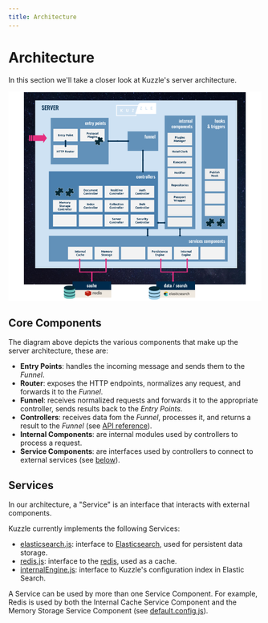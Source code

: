 ```yaml
---
title: Architecture
---
```


# Architecture

In this section we'll take a closer look at Kuzzle's server architecture.

![archi_core](./Kuzzle_Server_Architecture.png)

## Core Components

The diagram above depicts the various components that make up the server architecture, these are:

- **Entry Points**: handles the incoming message and sends them to the _Funnel_.
- **Router**: exposes the HTTP endpoints, normalizes any request, and forwards it to the _Funnel_.
- **Funnel**: receives normalized requests and forwards it to the appropriate controller, sends results back to the _Entry Points_.
- **Controllers**: receives data fom the _Funnel_, processes it, and returns a result to the _Funnel_ (see [API reference](/core/1/api)).
- **Internal Components**: are internal modules used by controllers to process a request.
- **Service Components**: are interfaces used by controllers to connect to external services (see [below](/core/1/guide/guides/kuzzle-depth//#services)).

## Services

In our architecture, a "Service" is an interface that interacts with external components.

Kuzzle currently implements the following Services:

- [elasticsearch.js](https://github.com/kuzzleio/kuzzle/blob/master/lib/services/elasticsearch.js): interface to [Elasticsearch](https://www.elastic.co/products/elasticsearch), used for persistent data storage.
- [redis.js](https://github.com/kuzzleio/kuzzle/blob/master/lib/services/redis.js): interface to the [redis](http://redis.io), used as a cache.
- [internalEngine.js](https://github.com/kuzzleio/kuzzle/blob/master/lib/services/internalEngine/): interface to Kuzzle's configuration index in Elastic Search.

A Service can be used by more than one Service Component. For example, Redis is used by both the Internal Cache Service Component and the Memory Storage Service Component (see [default.config.js](https://github.com/kuzzleio/kuzzle/blob/master/default.config.js)).
